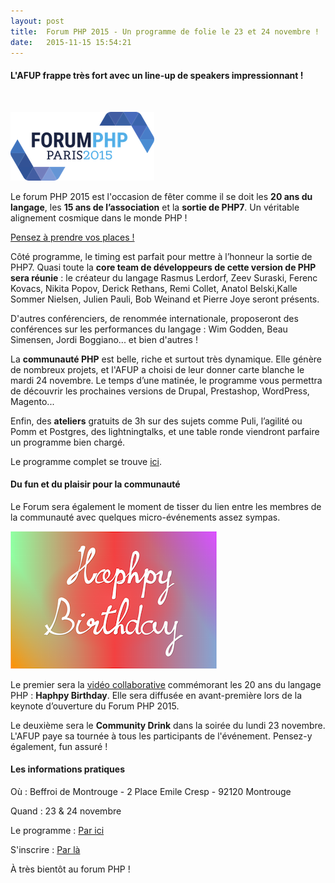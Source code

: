 ```yaml
---
layout: post
title:  Forum PHP 2015 - Un programme de folie le 23 et 24 novembre !
date:   2015-11-15 15:54:21
---
```


<h4><strong>L'AFUP frappe très fort avec un line-up de speakers impressionnant !</strong></h4><br/>

![forumphp](/assets/2015/11/forumphp.png) <br/>

Le forum PHP 2015 est l'occasion de fêter comme il se doit les <strong>20 ans du langage</strong>, les <strong>15 ans de l’association</strong> et la <strong>sortie de PHP7</strong>. Un véritable alignement cosmique dans le monde PHP !

<a href="http://event.afup.org/forum-php-2015/tickets-inscriptions/">Pensez à prendre vos places ! </a>

Côté programme, le timing est parfait pour mettre à l’honneur la sortie de PHP7. Quasi toute la <strong>core team de développeurs de cette version de PHP sera réunie</strong> : le créateur du langage Rasmus Lerdorf, Zeev Suraski, Ferenc Kovacs, Nikita Popov, Derick Rethans, Remi Collet, Anatol Belski,Kalle Sommer Nielsen, Julien Pauli, Bob Weinand et Pierre Joye seront présents. 

D'autres conférenciers, de renommée internationale, proposeront des conférences sur les performances du langage : Wim Godden, Beau Simensen, Jordi Boggiano... et bien d'autres !

La <strong>communauté PHP</strong> est belle, riche et surtout très dynamique. Elle génère de nombreux projets, et l'AFUP a choisi de leur donner carte blanche le mardi 24 novembre. Le temps d’une matinée, le programme vous permettra de découvrir les prochaines versions de Drupal, Prestashop, WordPress, Magento...

Enfin, des <strong>ateliers</strong> gratuits de 3h sur des sujets comme Puli, l’agilité ou Pomm et Postgres, des lightning­talks, et une table ronde viendront parfaire un programme bien chargé.

Le programme complet se trouve <a href="http://event.afup.org/forum-php-2015/programme/">ici</a>.

<h4><strong>Du fun et du plaisir pour la communauté</strong></h4>

Le Forum sera également le moment de tisser du lien entre les membres de la communauté avec quelques micro-événements assez sympas.

![haphpy-birthday](/assets/2015/11/haphpy-birthday.png)

Le premier sera la <a href="http://haphpy-birthday.net/">vidéo collaborative</a> commémorant les 20 ans du langage PHP : <strong>Haphpy Birthday</strong>. Elle sera diffusée en avant-première lors de la keynote d’ouverture du Forum PHP 2015.

Le deuxième sera le <strong>Community Drink</strong> dans la soirée du lundi 23 novembre. L'AFUP paye sa tournée à tous les participants de l'événement. Pensez-y également, fun assuré !

<h4><strong>Les informations pratiques</strong></h4>

Où : Beffroi de Montrouge - 2 Place Emile Cresp - 92120 Montrouge<br/>

Quand : 23 & 24 novembre

Le programme : <a href="http://event.afup.org/forum-php-2015/programme/">Par ici</a>

S'inscrire : <a href="http://event.afup.org/forum-php-2015/tickets-inscriptions/">Par là</a>

À très bientôt au forum PHP !